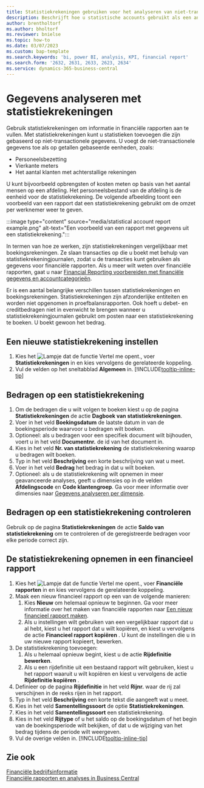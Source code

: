 ```yaml
---
title: Statistiekrekeningen gebruiken voor het analyseren van niet-transactionele gegevens
description: Beschrijft hoe u statistische accounts gebruikt als een andere gegevensbron voor uw analyses.
author: brentholtorf
ms.author: bholtorf
ms.reviewer: bnielse
ms.topic: how-to
ms.date: 03/07/2023
ms.custom: bap-template
ms.search.keywords: 'bi, power BI, analysis, KPI, financial report'
ms.search.form: '2632, 2631, 2633, 2623, 2634'
ms.service: dynamics-365-business-central
---
```

# <a name="analyze-data-with-statistical-accounts"></a>Gegevens analyseren met statistiekrekeningen

Gebruik statistiekrekeningen om informatie in financiële rapporten aan te vullen. Met statistiekrekeningen kunt u statistieken toevoegen die zijn gebaseerd op niet-transactionele gegevens. U voegt de niet-transactionele gegevens toe als op getallen gebaseerde eenheden, zoals:

* Personeelsbezetting
* Vierkante meters
* Het aantal klanten met achterstallige rekeningen

U kunt bijvoorbeeld opbrengsten of kosten meten op basis van het aantal mensen op een afdeling. Het personeelsbestand van de afdeling is de eenheid voor de statistiekrekening. De volgende afbeelding toont een voorbeeld van een rapport dat een statistiekrekening gebruikt om de omzet per werknemer weer te geven.

:::image type="content" source="media/statistical account report example.png" alt-text="Een voorbeeld van een rapport met gegevens uit een statistiekrekening.":::

In termen van hoe ze werken, zijn statistiekrekeningen vergelijkbaar met boekingsrekeningen. Ze slaan transacties op die u boekt met behulp van statistiekrekeningjournalen, zodat u de transacties kunt gebruiken als gegevens voor financiële rapporten. Als u meer wilt weten over financiële rapporten, gaat u naar [Financial Reporting voorbereiden met financiële gegevens en accountcategorieën](bi-how-work-account-schedule.md). 

Er is een aantal belangrijke verschillen tussen statistiekrekeningen en boekingsrekeningen. Statistiekrekeningen zijn afzonderlijke entiteiten en worden niet opgenomen in proefbalansrapporten. Ook hoeft u debet- en creditbedragen niet in evenwicht te brengen wanneer u statistiekrekeningjournalen gebruikt om posten naar een statistiekrekening te boeken. U boekt gewoon het bedrag.

## <a name="set-up-a-statistical-account"></a>Een nieuwe statistiekrekening instellen

1. Kies het ![Lampje dat de functie Vertel me opent.](media/ui-search/search_small.png "Vertel me wat u wilt doen"), voer **Statistiekrekeningen** in en kies vervolgens de gerelateerde koppeling.
1. Vul de velden op het sneltabblad **Algemeen** in. [!INCLUDE[tooltip-inline-tip](includes/tooltip-inline-tip_md.md)]

## <a name="post-amounts-to-a-statistical-account"></a>Bedragen op een statistiekrekening

1. Om de bedragen die u wilt volgen te boeken kiest u op de pagina **Statistiekrekeningen** de actie **Dagboek van statistiekrekeningen**.
1. Voer in het veld **Boekingsdatum** de laatste datum in van de boekingsperiode waarvoor u bedragen wilt boeken.
1. Optioneel: als u bedragen voor een specifiek document wilt bijhouden, voert u in het veld **Documentnr.** de id van het document in.
1. Kies in het veld **Nr. van statistiekrekening** de statistiekrekening waarop u bedragen wilt boeken.
1. Typ in het veld **Beschrijving** een korte beschrijving van wat u meet.  
1. Voer in het veld **Bedrag** het bedrag in dat u wilt boeken. 
1. Optioneel: als u de statistiekrekening wilt opnemen in meer geavanceerde analyses, geeft u dimensies op in de velden **Afdelingscode** en **Code klantengroep**. Ga voor meer informatie over dimensies naar [Gegevens analyseren per dimensie](bi-how-analyze-data-dimension.md).

## <a name="verify-statistical-account-amounts"></a>Bedragen op een statistiekrekening controleren

Gebruik op de pagina **Statistiekrekeningen** de actie **Saldo van statistiekrekening** om te controleren of de geregistreerde bedragen voor elke periode correct zijn.  

## <a name="include-the-statistical-account-in-a-financial-report"></a>De statistiekrekening opnemen in een financieel rapport

1. Kies het ![Lampje dat de functie Vertel me opent.](media/ui-search/search_small.png "Vertel me wat u wilt doen"), voer **Financiële rapporten** in en kies vervolgens de gerelateerde koppeling.
1. Maak een nieuw financieel rapport op een van de volgende manieren:
    1. Kies **Nieuw** om helemaal opnieuw te beginnen. Ga voor meer informatie over het maken van financiële rapporten naar [Een nieuw financieel rapport maken](bi-how-work-account-schedule.md#create-a-new-financial-report).
    1. Als u instellingen wilt gebruiken van een vergelijkbaar rapport dat u al hebt, kiest u het rapport dat u wilt kopiëren, en kiest u vervolgens de actie **Financieel rapport kopiëren** . U kunt de instellingen die u in uw nieuwe rapport kopieert, bewerken.
1. De statistiekrekening toevoegen:
    1. Als u helemaal opnieuw begint, kiest u de actie **Rijdefinitie bewerken**.
    1. Als u een rijdefinitie uit een bestaand rapport wilt gebruiken, kiest u het rapport waaruit u wilt kopiëren en kiest u vervolgens de actie **Rijdefinitie kopiëren** .
1. Definieer op de pagina **Rijdefinitie** in het veld **Rijnr.** waar de rij zal verschijnen in de reeks rijen in het rapport.
1. Typ in het veld **Beschrijving** een korte tekst die aangeeft wat u meet.
1. Kies in het veld **Samentellingssoort** de optie **Statistiekrekeningen**.
1. Kies in het veld **Samentellingssoort** een statistiekrekening.
1. Kies in het veld **Rijtype** of u het saldo op de boekingsdatum of het begin van de boekingsperiode wilt bekijken, of dat u de wijziging van het bedrag tijdens de periode wilt weergeven.
1. Vul de overige velden in. [!INCLUDE[tooltip-inline-tip](includes/tooltip-inline-tip_md.md)]

## <a name="see-also"></a>Zie ook

[Financiële bedrijfsinformatie](bi.md)  
[Financiële rapporten en analyses in Business Central](finance-reports.md)

